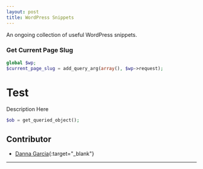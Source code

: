 ```yaml
---
layout: post
title: WordPress Snippets
---
```


An ongoing collection of useful WordPress snippets.

### Get Current Page Slug
```php
global $wp;
$current_page_slug = add_query_arg(array(), $wp->request);
```

# Test
Description Here
```php
$ob = get_queried_object();
```

## Contributor
+ [Danna Garcia](https://github.com/dannamariegarcia){:target="_blank"}

---

